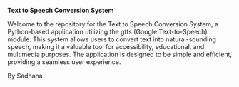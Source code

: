 **Text to Speech Conversion System**

Welcome to the repository for the Text to Speech Conversion System, a Python-based application utilizing the gtts (Google Text-to-Speech) module. This system allows users to convert text into natural-sounding speech, making it a valuable tool for accessibility, educational, and multimedia purposes. The application is designed to be simple and efficient, providing a seamless user experience.


By Sadhana
